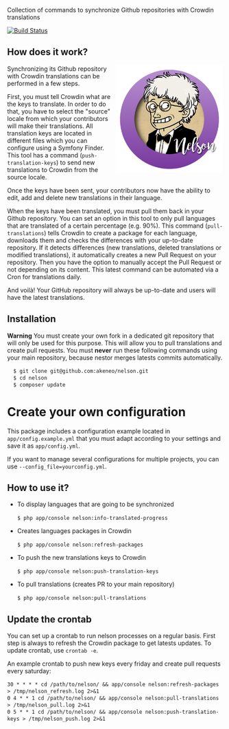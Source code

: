 Collection of commands to synchronize Github repositories with Crowdin translations

[![Build Status](https://travis-ci.org/akeneo/nelson.svg?branch=master)](https://travis-ci.org/akeneo/nelson)


## How does it work?

<img align="right" src="nelson.png" width="250"/>

Synchronizing its Github repository with Crowdin translations can be performed in a few steps.

First, you must tell Crowdin what are the keys to translate. In order to do that, you have to select the "source" locale from which your contributors will make their translations.
All translation keys are located in different files which you can configure using a Symfony Finder.
This tool has a command (`push-translation-keys`) to send new translations to Crowdin from the source locale.

Once the keys have been sent, your contributors now have the ability to edit, add and delete new translations in their language.

When the keys have been translated, you must pull them back in your Github repository. You can set an option in this tool to only pull languages that are translated of a certain percentage (e.g. 90%).
This command (`pull-translations`) tells Crowdin to create a package for each language, downloads them and checks the differences with your up-to-date repository.
If it detects differences (new translations, deleted translations or modified translations), it automatically creates a new Pull Request on your repository.
Then you have the option to manually accept the Pull Request or not depending on its content. This latest command can be automated via a Cron for translations daily.

And voilà! Your GitHub repository will always be up-to-date and users will have the latest translations.

## Installation

**Warning** You must create your own fork in a dedicated git repository that will only be used for this purpose. This will allow you to pull translations and create pull requests.
You must **never** run these following commands using your main repository, because nestor merges latests commits automatically.

```
  $ git clone git@github.com:akeneo/nelson.git
  $ cd nelson
  $ composer update
```

# Create your own configuration

This package includes a configuration example located in `app/config.example.yml` that you must adapt according to your settings and save it as `app/config.yml`.

If you want to manage several configurations for multiple projects, you can use `--config_file=yourconfig.yml`.

## How to use it?

- To display languages that are going to be synchronized

  `$ php app/console nelson:info-translated-progress`

- Creates languages packages in Crowdin

  `$ php app/console nelson:refresh-packages`

- To push the new translations keys to Crowdin

  `$ php app/console nelson:push-translation-keys`

- To pull translations (creates PR to your main repository)

  `$ php app/console nelson:pull-translations`


## Update the crontab

You can set up a crontab to run nelson processes on a regular basis.
First step is always to refresh the Crowdin package to get latests updates.
To update crontab, use `crontab -e`.

An example crontab to push new keys every friday and create pull requests every saturday:
```
30 * * * * cd /path/to/nelson/ && app/console nelson:refresh-packages > /tmp/nelson_refresh.log 2>&1
0 4 * * 1 cd /path/to/nelson/ && app/console nelson:pull-translations > /tmp/nelson_pull.log 2>&1
0 5 * * 1 cd /path/to/nelson/ && app/console nelson:push-translation-keys > /tmp/nelson_push.log 2>&1
```
